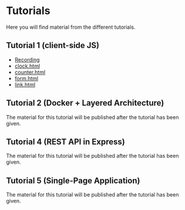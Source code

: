 # Tutorials
Here you will find material from the different tutorials.

## Tutorial 1 (client-side JS)
* [Recording](https://ju.instructure.com/courses/3372/pages/tutorial-recordings)
* <a href="./static-files/tutorial-01/clock.html">clock.html</a>
* <a href="./static-files/tutorial-01/counter.html">counter.html</a>
* <a href="./static-files/tutorial-01/form.html">form.html</a>
* <a href="./static-files/tutorial-01/link.html">link.html</a>

## Tutorial 2 (Docker + Layered Architecture)
The material for this tutorial will be published after the tutorial has been given.

## Tutorial 4 (REST API in Express)
The material for this tutorial will be published after the tutorial has been given.

## Tutorial 5 (Single-Page Application)
The material for this tutorial will be published after the tutorial has been given.